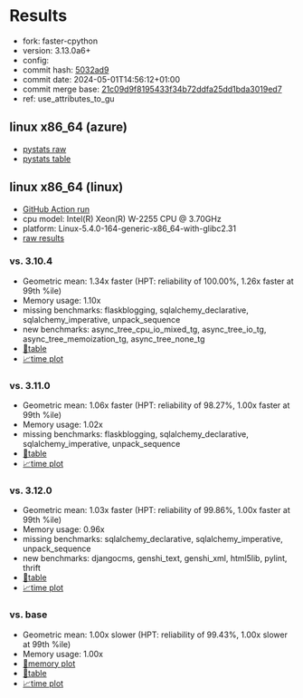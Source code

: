 # Results

- fork: faster-cpython
- version: 3.13.0a6+
- config: 
- commit hash: [5032ad9](https://github.com/faster%2dcpython/cpython/commit/5032ad9)
- commit date: 2024-05-01T14:56:12+01:00
- commit merge base: [21c09d9f8195433f34b72ddfa25dd1bda3019ed7](https://github.com/faster%2dcpython/cpython/commit/21c09d9f8195433f34b72ddfa25dd1bda3019ed7)
- ref: use_attributes_to_gu

## linux x86_64 (azure)

- [pystats raw](bm-20240501-azure-x86_64-faster%252dcpython-use_attributes_to_gu-3.13.0a6%2B-5032ad9-pystats.json)
- [pystats table](bm-20240501-azure-x86_64-faster%252dcpython-use_attributes_to_gu-3.13.0a6%2B-5032ad9-pystats.md)

## linux x86_64 (linux)

- [GitHub Action run](https://github.com/faster-cpython/benchmarking/actions/runs/8910285083)
- cpu model: Intel(R) Xeon(R) W-2255 CPU @ 3.70GHz
- platform: Linux-5.4.0-164-generic-x86_64-with-glibc2.31
- [raw results](bm-20240501-linux-x86_64-faster%252dcpython-use_attributes_to_gu-3.13.0a6%2B-5032ad9.json)

### vs. 3.10.4

- Geometric mean: 1.34x faster (HPT: reliability of 100.00%, 1.26x faster at 99th %ile)
- Memory usage: 1.10x
- missing benchmarks: flaskblogging, sqlalchemy_declarative, sqlalchemy_imperative, unpack_sequence
- new benchmarks: async_tree_cpu_io_mixed_tg, async_tree_io_tg, async_tree_memoization_tg, async_tree_none_tg
- [📄table](bm-20240501-linux-x86_64-faster%252dcpython-use_attributes_to_gu-3.13.0a6%2B-5032ad9-vs-3.10.4.md)
- [📈time plot](bm-20240501-linux-x86_64-faster%252dcpython-use_attributes_to_gu-3.13.0a6%2B-5032ad9-vs-3.10.4.png)

### vs. 3.11.0

- Geometric mean: 1.06x faster (HPT: reliability of 98.27%, 1.00x faster at 99th %ile)
- Memory usage: 1.02x
- missing benchmarks: flaskblogging, sqlalchemy_declarative, sqlalchemy_imperative, unpack_sequence
- [📄table](bm-20240501-linux-x86_64-faster%252dcpython-use_attributes_to_gu-3.13.0a6%2B-5032ad9-vs-3.11.0.md)
- [📈time plot](bm-20240501-linux-x86_64-faster%252dcpython-use_attributes_to_gu-3.13.0a6%2B-5032ad9-vs-3.11.0.png)

### vs. 3.12.0

- Geometric mean: 1.03x faster (HPT: reliability of 99.86%, 1.00x faster at 99th %ile)
- Memory usage: 0.96x
- missing benchmarks: sqlalchemy_declarative, sqlalchemy_imperative, unpack_sequence
- new benchmarks: djangocms, genshi_text, genshi_xml, html5lib, pylint, thrift
- [📄table](bm-20240501-linux-x86_64-faster%252dcpython-use_attributes_to_gu-3.13.0a6%2B-5032ad9-vs-3.12.0.md)
- [📈time plot](bm-20240501-linux-x86_64-faster%252dcpython-use_attributes_to_gu-3.13.0a6%2B-5032ad9-vs-3.12.0.png)

### vs. base

- Geometric mean: 1.00x slower (HPT: reliability of 99.43%, 1.00x slower at 99th %ile)
- Memory usage: 1.00x
- [🧠memory plot](bm-20240501-linux-x86_64-faster%252dcpython-use_attributes_to_gu-3.13.0a6%2B-5032ad9-vs-base-mem.png)
- [📄table](bm-20240501-linux-x86_64-faster%252dcpython-use_attributes_to_gu-3.13.0a6%2B-5032ad9-vs-base.md)
- [📈time plot](bm-20240501-linux-x86_64-faster%252dcpython-use_attributes_to_gu-3.13.0a6%2B-5032ad9-vs-base.png)

